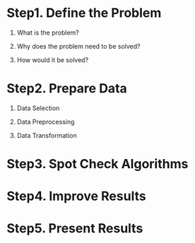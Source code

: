 # Step1. Define the Problem

1. What is the problem?

2. Why does the problem need to be solved?

3. How would it be solved?

# Step2. Prepare Data

1. Data Selection

2. Data Preprocessing

3. Data Transformation

# Step3. Spot Check Algorithms

# Step4. Improve Results

# Step5. Present Results
